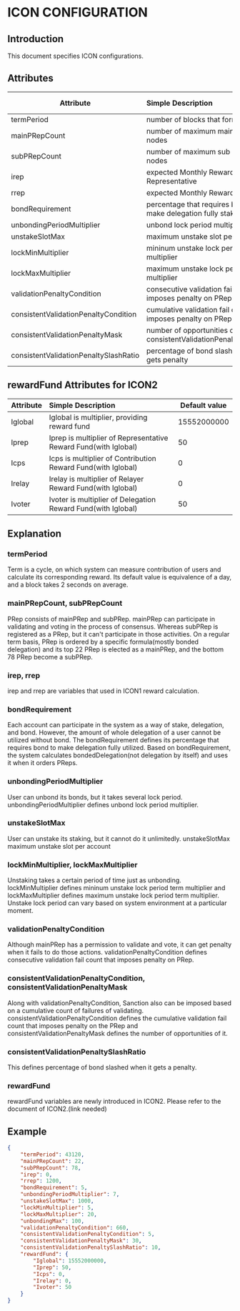 # ICON CONFIGURATION 

## Introduction
This document specifies ICON configurations.

## Attributes
|  Attribute                               | Simple Description                                               | Default value      |
|------------------------------------------|:-----------------------------------------------------------------|--------------------|
| termPeriod                               | number of blocks that forms a period                             | 43120              |
| mainPRepCount                            | number of maximum main PRep nodes                                | 22                 |
| subPRepCount                             | number of maximum sub PRep nodes                                 | 78                 |
| irep                                     | expected Monthly Reward per Representative                       | 0                  |
| rrep                                     | expected Monthly Reward per EEP                                  | 1200               |
| bondRequirement                          | percentage that requires bond to make delegation fully staked    | 5                  |
| unbondingPeriodMultiplier                | unbond lock period multiplier                                    | 7                  |
| unstakeSlotMax                           | maximum unstake slot per account                                 | 1000                |
| lockMinMultiplier                        | mininum unstake lock period term multiplier                      | 5                  |
| lockMaxMultiplier                        | maximum unstake lock period term multiplier                      | 20                 |
| validationPenaltyCondition               | consecutive validation fail count that imposes penalty on PRep   | 660                |
| consistentValidationPenaltyCondition     | cumulative validation fail count that imposes penalty on PRep    | 5                  |
| consistentValidationPenaltyMask          | number of opportunities of consistentValidationPenaltyCondition  | 30                 |
| consistentValidationPenaltySlashRatio    | percentage of bond slashed when it gets penalty                  | 10                 |

## rewardFund Attributes for ICON2
|  Attribute                               | Simple Description                                               | Default value      |
|------------------------------------------|:-----------------------------------------------------------------|--------------------|
| Iglobal                                  | Iglobal is multiplier, providing reward fund                     | 15552000000        |
| Iprep                                    | Iprep is multiplier of Representative Reward Fund(with Iglobal)  | 50                 |
| Icps                                     | Icps is multiplier of Contribution Reward Fund(with Iglobal)     | 0                  |
| Irelay                                   | Irelay is multiplier of Relayer Reward Fund(with Iglobal)        | 0                  |
| Ivoter                                   | Ivoter is multiplier of Delegation Reward Fund(with Iglobal)     | 50                 |

## Explanation
### termPeriod
Term is a cycle, on which system can measure contribution of users and calculate its corresponding reward. Its default
value is equivalence of a day, and a block takes 2 seconds on average.

### mainPRepCount, subPRepCount
PRep consists of mainPRep and subPRep. mainPRep can participate in validating and voting in the process of consensus. 
Whereas subPRep is registered as a PRep, but it can't participate in those activities. On a regular term basis, 
PRep is ordered by a specific formula(mostly bonded delegation) and its top 22 PRep is elected as a mainPRep, and
the bottom 78 PRep become a subPRep.

### irep, rrep
irep and rrep are variables that used in ICON1 reward calculation.

### bondRequirement
Each account can participate in the system as a way of stake, delegation, and bond. However, the amount of whole delegation
of a user cannot be utilized without bond. The bondRequirement defines its percentage that requires bond to make delegation fully
utilized. Based on bondRequirement, the system calculates bondedDelegation(not delegation by itself) and uses it when it orders PReps.

### unbondingPeriodMultiplier
User can unbond its bonds, but it takes several lock period. unbondingPeriodMultiplier defines unbond lock period multiplier.

### unstakeSlotMax
User can unstake its staking, but it cannot do it unlimitedly. unstakeSlotMax maximum unstake slot per account

### lockMinMultiplier, lockMaxMultiplier
Unstaking takes a certain period of time just as unbonding. lockMinMultiplier defines mininum unstake lock period term multiplier
and lockMaxMultiplier defines maximum unstake lock period term multiplier. Unstake lock period can vary based on system
environment at a particular moment.

### validationPenaltyCondition
Although mainPRep has a permission to validate and vote, it can get penalty when it fails to do those actions.
validationPenaltyCondition defines consecutive validation fail count that imposes penalty on PRep.

### consistentValidationPenaltyCondition, consistentValidationPenaltyMask
Along with validationPenaltyCondition, Sanction also can be imposed based on a cumulative count of failures of validating.
consistentValidationPenaltyCondition defines the cumulative validation fail count that imposes penalty on the PRep and
consistentValidationPenaltyMask defines the number of opportunities of it.

### consistentValidationPenaltySlashRatio
This defines percentage of bond slashed when it gets a penalty.

### rewardFund
rewardFund variables are newly introduced in ICON2. Please refer to the document of ICON2.(link needed)

## Example
~~~json
{
    "termPeriod": 43120,
    "mainPRepCount": 22,
    "subPRepCount": 78,
    "irep": 0,
    "rrep": 1200,
    "bondRequirement": 5,
    "unbondingPeriodMultiplier": 7,
    "unstakeSlotMax": 1000,
    "lockMinMultiplier": 5,
    "lockMaxMultiplier": 20,
    "unbondingMax": 100,
    "validationPenaltyCondition": 660,
    "consistentValidationPenaltyCondition": 5,
    "consistentValidationPenaltyMask": 30,
    "consistentValidationPenaltySlashRatio": 10,
    "rewardFund": {
        "Iglobal": 15552000000,
        "Iprep": 50,
        "Icps": 0,
        "Irelay": 0,
        "Ivoter": 50
    }
}
~~~